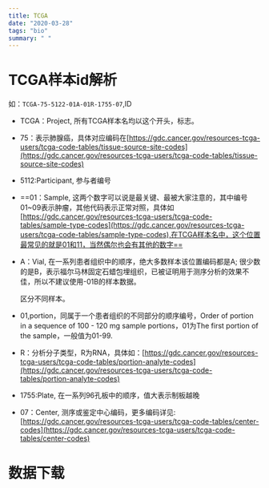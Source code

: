 ```yaml
---
title: TCGA
date: "2020-03-28"
tags: "bio"
summary: " "
---
```

# TCGA样本id解析

如：`TCGA-75-5122-01A-01R-1755-07`,ID

- TCGA：Project, 所有TCGA样本名均以这个开头，标志。

- 75：表示肺腺癌，具体对应编码在[https://gdc.cancer.gov/resources-tcga-users/tcga-code-tables/tissue-source-site-codes](https://gdc.cancer.gov/resources-tcga-users/tcga-code-tables/tissue-source-site-codes)

- 5112:Participant, 参与者编号

- ==01：Sample, 这两个数字可以说是最关键、最被大家注意的，其中编号01\~09表示肿瘤，其他代码表示正常对照，具体如[https://gdc.cancer.gov/resources-tcga-users/tcga-code-tables/sample-type-codes](https://gdc.cancer.gov/resources-tcga-users/tcga-code-tables/sample-type-codes),在TCGA样本名中，这个位置最常见的就是01和11，当然偶尔也会有其他的数字==

- A：Vial, 在一系列患者组织中的顺序，绝大多数样本该位置编码都是A; 很少数的是B，表示福尔马林固定石蜡包埋组织，已被证明用于测序分析的效果不佳，所以不建议使用-01B的样本数据。

  区分不同样本。

- 01,portion，同属于一个患者组织的不同部分的顺序编号，Order of portion in a sequence of 100 - 120 mg sample portions，01为The first portion of the sample，一般值为01-99.

- R：分析分子类型，R为RNA，具体如：[https://gdc.cancer.gov/resources-tcga-users/tcga-code-tables/portion-analyte-codes](https://gdc.cancer.gov/resources-tcga-users/tcga-code-tables/portion-analyte-codes)

- 1755:Plate, 在一系列96孔板中的顺序，值大表示制板越晚

- 07：Center, 测序或鉴定中心编码，更多编码详见:[https://gdc.cancer.gov/resources-tcga-users/tcga-code-tables/center-codes](https://gdc.cancer.gov/resources-tcga-users/tcga-code-tables/center-codes)
# 数据下载

